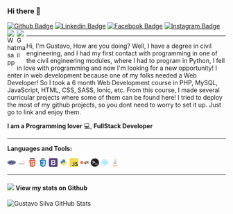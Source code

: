 ### Hi there 👋

[![Github Badge](https://img.shields.io/badge/-Github-000?style=flat-square&logo=Github&logoColor=white&link=https://github.com/guuhboss)](https://github.com/guuhboss)
[![Linkedin Badge](https://img.shields.io/badge/-LinkedIn-0d1117?style=flat-square&logo=Linkedin&logoColor=white&link=https://www.linkedin.com/in/gustavosjob/)](https://www.linkedin.com/in/gustavosjob/)
[![Facebook Badge](https://img.shields.io/badge/-Facebook-0d1117?style=flat-square&logo=Facebook&logoColor=white&link=https://www.facebook.com/gustavinho.silva.10/)](https://www.facebook.com/gustavinho.silva.10/)
[![Instagram Badge](https://img.shields.io/badge/-Instagram-0d1117?style=flat-square&logo=Instagram&logoColor=white&link=https://www.instagram.com/guuhsiilvaaaaa/)](https://www.instagram.com/guuhsiilvaaaaa/)
<a target="_blank" href="https://api.whatsapp.com/send?phone=+351937115131">
  <img align="left" alt="Whatsapp" width="22px" src="https://cdn.jsdelivr.net/npm/simple-icons@v3/icons/whatsapp.svg" />
</a>
<a target="_blank" href="mailto:gustavosjob@gmail.com">
  <img align="left" alt="Gmail" width="22px" src="https://cdn.jsdelivr.net/npm/simple-icons@v3/icons/gmail.svg" />
</a>


---- 

Hi, I'm Gustavo, How are you doing?
Well, I have a degree in civil engineering, and I had my first contact with programming in one of the civil engineering modules, where I had to program in Python, I fell in love with programming and now I'm looking for a new opportunity! I enter in web development because one of my folks needed a Web Developer! So I took a 6 month Web Development course in PHP, MySQL, JavaScript, HTML, CSS, SASS, Ionic, etc.
From this course, I made several curricular projects where some of them can be found here!
I tried to deploy the most of my github projects, so you dont need to worry to set it up. Just go to link and enjoy them.

**I am a Programming lover** :computer:, **FullStack Developer** 

----

**Languages and Tools:**  

<code><img height="20" src="https://raw.githubusercontent.com/github/explore/80688e429a7d4ef2fca1e82350fe8e3517d3494d/topics/php/php.png"></code>
<code><img height="20" src="https://raw.githubusercontent.com/github/explore/80688e429a7d4ef2fca1e82350fe8e3517d3494d/topics/mysql/mysql.png"></code>
<code><img height="20" src="https://raw.githubusercontent.com/github/explore/80688e429a7d4ef2fca1e82350fe8e3517d3494d/topics/html/html.png"></code>
<code><img height="20" src="https://raw.githubusercontent.com/github/explore/80688e429a7d4ef2fca1e82350fe8e3517d3494d/topics/css/css.png"></code>
<code><img height="20" src="https://raw.githubusercontent.com/github/explore/80688e429a7d4ef2fca1e82350fe8e3517d3494d/topics/bootstrap/bootstrap.png"></code>
<code><img height="20" src="https://raw.githubusercontent.com/github/explore/80688e429a7d4ef2fca1e82350fe8e3517d3494d/topics/python/python.png"></code>
<code><img height="20" src="https://raw.githubusercontent.com/github/explore/80688e429a7d4ef2fca1e82350fe8e3517d3494d/topics/javascript/javascript.png"></code>
<code><img height="20" src="https://raw.githubusercontent.com/github/explore/80688e429a7d4ef2fca1e82350fe8e3517d3494d/topics/git/git.png"></code>
<code><img height="20" src="https://raw.githubusercontent.com/github/explore/80688e429a7d4ef2fca1e82350fe8e3517d3494d/topics/terminal/terminal.png"></code>
<code><img height="20" src="https://raw.githubusercontent.com/github/explore/80688e429a7d4ef2fca1e82350fe8e3517d3494d/topics/react/react.png"></code>
<code><img height="20" src="https://raw.githubusercontent.com/github/explore/80688e429a7d4ef2fca1e82350fe8e3517d3494d/topics/java/java.png"></code>

----

#### <img src="https://media.giphy.com/media/VgCDAzcKvsR6OM0uWg/giphy.gif" width="50"> View my stats on Github 

![Gustavo Silva GitHub Stats](https://github-readme-stats.vercel.app/api?username=guuhboss&show_icons=true)

<!--
**GuuhBoss/GuuhBoss** is a ✨ _special_ ✨ repository because its `README.md` (this file) appears on your GitHub profile.

Here are some ideas to get you started:

- 🔭 I’m currently working on ...
- 🌱 I’m currently learning ...
- 👯 I’m looking to collaborate on ...
- 🤔 I’m looking for help with ...
- 💬 Ask me about ...
- 📫 How to reach me: ...
- 😄 Pronouns: ...
- ⚡ Fun fact: ...
-->
